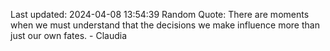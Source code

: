Last updated: 2024-04-08 13:54:39
Random Quote: There are moments when we must understand that the decisions we make influence more than just our own fates. - Claudia